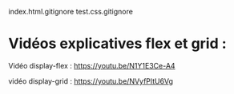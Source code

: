 index.html.gitignore
test.css.gitignore


# Vidéos explicatives flex et grid :
Vidéo display-flex : https://youtu.be/N1Y1E3Ce-A4

vidéo display-grid : https://youtu.be/NVyfPltU6Vg